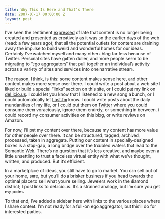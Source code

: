 ```yaml
---
title: Why This Is Here and That's There
date: 2007-07-17 00:00:00 Z
layout: post
---
```


I’ve seen the sentiment [expressed](http://www.bluishorange.com/?x=2007_07_01_archive.html#7937343896940110304) of late that content is no longer being created and presented as creatively as it was on the earlier days of the web (read: a few years ago); that all the potential outlets for content are draining away the impulse to build weird and wonderful homes for our ideas. Certainly I’ve watched myself and many others blog far less because of Twitter. Personal sites have gotten duller, and more people seem to be migrating to “ego aggregators” that pull together an individual’s activity across a variety of sites and services into one narrative stream.

The reason, I think, is this: some content makes sense here, and other content makes more sense over there. I could write a post about a web site I liked or build a special “links” section on this site, or I could put my link on [del.icio.us](http://del.icio.us). I could let you know that I listened to a new song a bunch, or I could automatically let [Last.fm](http://last.fm) know. I could write posts about the daily mundanities of my life, or I could put them on [Twitter](http://twitter.com) where you could consume them voraciously, ignore them entirely, or something in between. I could record my consumer activities on this blog, or write reviews on Amazon.

For now, I’ll put my content over there, because my content has more value for other people over there. It can be structured, tagged, archived, processed, taken in aggregate. Putting our content in specially-designed boxes is a stop-gap, a long bridge over the troubled waters that lead to the Semantic Web. There’s no question that it’s less creative, and maybe even a little unsettling to trust a faceless virtual entity with what we’ve thought, written, and produced. But it’s efficient.

In a marketplace of ideas, you still have to go to market. You can sell out of your home, sure, but you’ll do a brisker business if you head towards the optimal place to sell what you’re selling. Jewelers work in the diamond district; I post links to del.icio.us. It’s a strained analogy, but I’m sure you get my point.

To that end, I’ve added a sidebar here with links to the various places where I share content. I’m not ready for a full-on ego aggregator, but this’ll do for interested parties.
